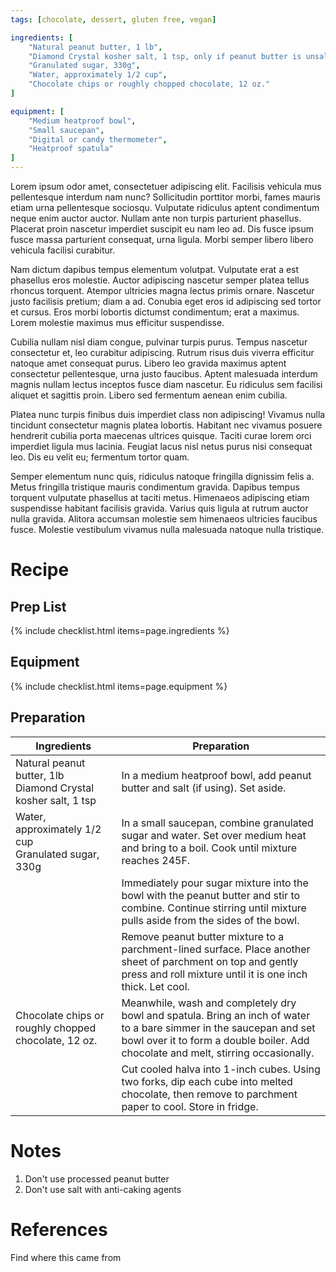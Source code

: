 ```yaml
---
tags: [chocolate, dessert, gluten free, vegan]

ingredients: [
    "Natural peanut butter, 1 lb",
    "Diamond Crystal kosher salt, 1 tsp, only if peanut butter is unsalted",
    "Granulated sugar, 330g",
    "Water, approximately 1/2 cup",
    "Chocolate chips or roughly chopped chocolate, 12 oz."
]

equipment: [
    "Medium heatproof bowl",
    "Small saucepan",
    "Digital or candy thermometer",
    "Heatproof spatula"
]
---
```


Lorem ipsum odor amet, consectetuer adipiscing elit. Facilisis vehicula mus pellentesque interdum nam nunc? Sollicitudin porttitor morbi, fames mauris etiam urna pellentesque sociosqu. Vulputate ridiculus aptent condimentum neque enim auctor auctor. Nullam ante non turpis parturient phasellus. Placerat proin nascetur imperdiet suscipit eu nam leo ad. Dis fusce ipsum fusce massa parturient consequat, urna ligula. Morbi semper libero libero vehicula facilisi curabitur.

Nam dictum dapibus tempus elementum volutpat. Vulputate erat a est phasellus eros molestie. Auctor adipiscing nascetur semper platea tellus rhoncus torquent. Atempor ultricies magna lectus primis ornare. Nascetur justo facilisis pretium; diam a ad. Conubia eget eros id adipiscing sed tortor et cursus. Eros morbi lobortis dictumst condimentum; erat a maximus. Lorem molestie maximus mus efficitur suspendisse.

Cubilia nullam nisl diam congue, pulvinar turpis purus. Tempus nascetur consectetur et, leo curabitur adipiscing. Rutrum risus duis viverra efficitur natoque amet consequat purus. Libero leo gravida maximus aptent consectetur pellentesque, urna justo faucibus. Aptent malesuada interdum magnis nullam lectus inceptos fusce diam nascetur. Eu ridiculus sem facilisi aliquet et sagittis proin. Libero sed fermentum aenean enim cubilia.

Platea nunc turpis finibus duis imperdiet class non adipiscing! Vivamus nulla tincidunt consectetur magnis platea lobortis. Habitant nec vivamus posuere hendrerit cubilia porta maecenas ultrices quisque. Taciti curae lorem orci imperdiet ligula mus lacinia. Feugiat lacus nisl netus purus nisi consequat leo. Dis eu velit eu; fermentum tortor quam.

Semper elementum nunc quis, ridiculus natoque fringilla dignissim felis a. Metus fringilla tristique mauris condimentum gravida. Dapibus tempus torquent vulputate phasellus at taciti metus. Himenaeos adipiscing etiam suspendisse habitant facilisis gravida. Varius quis ligula at rutrum auctor nulla gravida. Alitora accumsan molestie sem himenaeos ultricies faucibus fusce. Molestie vestibulum vivamus nulla malesuada natoque nulla tristique.

# Recipe
## Prep List
{% include checklist.html items=page.ingredients %}

## Equipment
{% include checklist.html items=page.equipment %}

## Preparation

| Ingredients                                                        | Preparation                                                                                                                                                                                               |
| ------------------------------------------------------------------ | --------------------------------------------------------------------------------------------------------------------------------------------------------------------------------------------------------- |
| Natural peanut butter, 1lb <br> Diamond Crystal kosher salt, 1 tsp | In a medium heatproof bowl, add peanut butter and salt (if using). Set aside.                                                                                                                             |
| Water, approximately 1/2 cup <br> Granulated sugar, 330g           | In a small saucepan, combine granulated sugar and water. Set over medium heat and bring to a boil. Cook until mixture reaches 245F.                                                                       |
|                                                                    | Immediately pour sugar mixture into the bowl with the peanut butter and stir to combine. Continue stirring until mixture pulls aside from the sides of the bowl.                                          |
|                                                                    | Remove peanut butter mixture to a parchment-lined surface. Place another sheet of parchment on top and gently press and roll mixture until it is one inch thick. Let cool.                                |
| Chocolate chips  or roughly chopped chocolate, 12 oz.              | Meanwhile, wash and completely dry bowl and spatula. Bring an inch of water to a bare simmer in the saucepan and set bowl over it to form a double boiler. Add chocolate and melt, stirring occasionally. |
|                                                                    | Cut cooled halva into 1-inch cubes. Using two forks, dip each cube into melted chocolate, then remove to parchment paper to cool. Store in fridge.                                                        |

# Notes
1. Don't use processed peanut butter
2. Don't use salt with anti-caking agents

# References
Find where this came from
